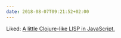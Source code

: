 ```yaml
---
date: 2018-08-07T09:21:52+02:00
---
```


Liked: [A little Clojure-like LISP in JavaScript.](https://gozala.io/wisp/)
